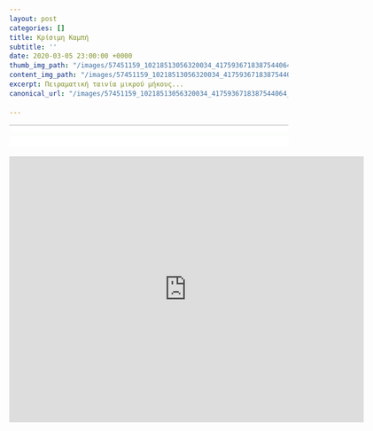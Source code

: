 ```yaml
---
layout: post
categories: []
title: Κρίσιμη Καμπή
subtitle: ''
date: 2020-03-05 23:00:00 +0000
thumb_img_path: "/images/57451159_10218513056320034_4175936718387544064_o.jpg"
content_img_path: "/images/57451159_10218513056320034_4175936718387544064_o.jpg"
excerpt: Πειραματική ταινία μικρού μήκους...
canonical_url: "/images/57451159_10218513056320034_4175936718387544064_o.jpg"

---
```

![](/images/bwok-2.jpg)

<iframe src="https://player.vimeo.com/video/2400209" width="640" height="480" frameborder="0" allow="autoplay; fullscreen" allowfullscreen></iframe>
